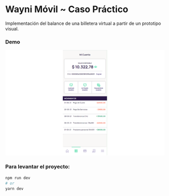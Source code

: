 # Wayni Móvil ~ Caso Práctico

Implementación del balance de una billetera virtual a partir de un prototipo visual.

### Demo
![](https://raw.githubusercontent.com/cartografa/wayni-movil-challenge/main/demo/demo_transparente.png?token=AS45YTEEKTXF57P6TXJKNFDBSUDSA)


### Para levantar el proyecto:

```bash
npm run dev
# or
yarn dev
```